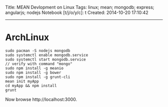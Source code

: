 Title: MEAN Devlopment on Linux
Tags: linux; mean; mongodb; express; angularjs; nodejs
Notebook [t/j/o/y/c]: t
Created: 2014-10-20 17:10:42

------

# ArchLinux

    sudo pacman -S nodejs mongodb
    sudo systemctl enable mongodb.service
    sudo systemctl start mongodb.service
    // verify with command "mongo"
    sudo npm install -g meanio
    sudo npm install -g bower
    sudo npm install -g grunt-cli
    mean init myApp
    cd myApp && npm install
    grunt

Now browse http://localhost:3000.
